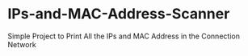 # IPs-and-MAC-Address-Scanner
Simple Project to Print All the IPs and MAC Address in the Connection Network
